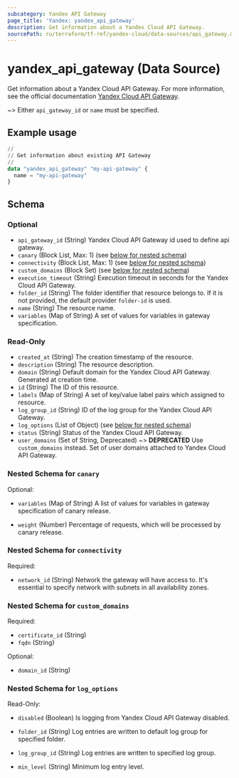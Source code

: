 ```yaml
---
subcategory: Yandex API Gateway
page_title: 'Yandex: yandex_api_gateway'
description: Get information about a Yandex Cloud API Gateway.
sourcePath: ru/terraform/tf-ref/yandex-cloud/data-sources/api_gateway.md
---
```


# yandex_api_gateway (Data Source)

Get information about a Yandex Cloud API Gateway. For more information, see the official documentation [Yandex Cloud API Gateway](https://yandex.cloud/docs/api-gateway/).

~> Either `api_gateway_id` or `name` must be specified.

## Example usage

```terraform
//
// Get information about existing API Gateway
//
data "yandex_api_gateway" "my-api-gateway" {
  name = "my-api-gateway"
}
```

<!-- schema generated by tfplugindocs -->
## Schema

### Optional

- `api_gateway_id` (String) Yandex Cloud API Gateway id used to define api gateway.
- `canary` (Block List, Max: 1) (see [below for nested schema](#nestedblock--canary))
- `connectivity` (Block List, Max: 1) (see [below for nested schema](#nestedblock--connectivity))
- `custom_domains` (Block Set) (see [below for nested schema](#nestedblock--custom_domains))
- `execution_timeout` (String) Execution timeout in seconds for the Yandex Cloud API Gateway.
- `folder_id` (String) The folder identifier that resource belongs to. If it is not provided, the default provider `folder-id` is used.
- `name` (String) The resource name.
- `variables` (Map of String) A set of values for variables in gateway specification.

### Read-Only

- `created_at` (String) The creation timestamp of the resource.
- `description` (String) The resource description.
- `domain` (String) Default domain for the Yandex Cloud API Gateway. Generated at creation time.
- `id` (String) The ID of this resource.
- `labels` (Map of String) A set of key/value label pairs which assigned to resource.
- `log_group_id` (String) ID of the log group for the Yandex Cloud API Gateway.
- `log_options` (List of Object) (see [below for nested schema](#nestedatt--log_options))
- `status` (String) Status of the Yandex Cloud API Gateway.
- `user_domains` (Set of String, Deprecated) ~> **DEPRECATED** Use `custom_domains` instead. Set of user domains attached to Yandex Cloud API Gateway.

<a id="nestedblock--canary"></a>
### Nested Schema for `canary`

Optional:

- `variables` (Map of String) A list of values for variables in gateway specification of canary release.

- `weight` (Number) Percentage of requests, which will be processed by canary release.



<a id="nestedblock--connectivity"></a>
### Nested Schema for `connectivity`

Required:

- `network_id` (String) Network the gateway will have access to. It's essential to specify network with subnets in all availability zones.



<a id="nestedblock--custom_domains"></a>
### Nested Schema for `custom_domains`

Required:

- `certificate_id` (String)
- `fqdn` (String)

Optional:

- `domain_id` (String)


<a id="nestedatt--log_options"></a>
### Nested Schema for `log_options`

Read-Only:

- `disabled` (Boolean) Is logging from Yandex Cloud API Gateway disabled.

- `folder_id` (String) Log entries are written to default log group for specified folder.

- `log_group_id` (String) Log entries are written to specified log group.

- `min_level` (String) Minimum log entry level.

